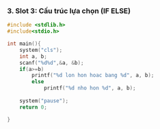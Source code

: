 ### 3. Slot 3: Cấu trúc lựa chọn (IF ELSE)

```cpp
#include <stdlib.h>
#include<stdio.h>

int main(){
    system("cls"); 
    int a, b;
    scanf("%d%d",&a, &b);
    if(a>=b)
        printf("%d lon hon hoac bang %d", a, b);
        else
            printf("%d nho hon %d", a, b);
    
    system("pause");
    return 0;

}

```
